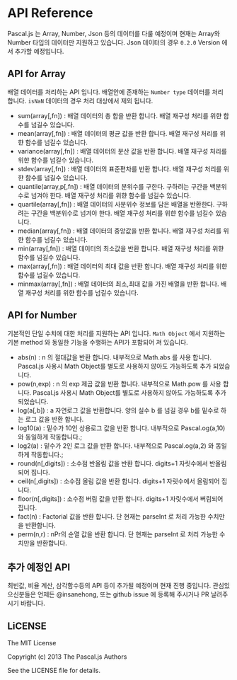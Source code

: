 # API Reference
Pascal.js 는 Array, Number, Json 등의 데이터를 다룰 예정이며 현재는 Array와 Number 타입의 데이터만 지원하고 있습니다. 
Json 데이터의 경우 `0.2.0` Version 에서 추가할 예정입니다.  

## API for Array 
배열 데이터를 처리하는 API 입니다. 배열안에 존재하는 `Number type` 데이터를 처리 합니다. `isNaN` 데이터의 경우 처리 대상에서 제외 됩니다. 

* sum(array[,fn]) : 배열 데이터의 총 합을 뱐환 합니다. 배열 재구성 처리를 위햔 함수를 넘길수 있습니다. 
* mean(array[,fn]) : 배열 데이터의 평균 값을 반환 합니다. 배열 재구성 처리를 위햔 함수를 넘길수 있습니다. 
* variance(array[,fn]) : 배열 데이터의 분산 값을 반환 합니다. 배열 재구성 처리를 위햔 함수를 넘길수 있습니다. 
* stdev(array[,fn]) : 배열 데이터의 표준편차를 반환 합니다. 배열 재구성 처리를 위햔 함수를 넘길수 있습니다. 
* quantile(array,p[,fn]) : 배열 데이터의 분위수를 구한다. 구하려는 구간을 백분위수로 넘겨야 한다. 배열 재구성 처리를 위햔 함수를 넘길수 있습니다. 
* quartile(array[,fn]) : 배열 데이터의 사분위수 정보를 담은 배열을 반환한다. 구하려는 구간을 백분위수로 넘겨야 한다. 배열 재구성 처리를 위햔 함수를 넘길수 있습니다.
* median(array[,fn]) : 배열 데이터의 중앙값을 반환 합니다. 배열 재구성 처리를 위햔 함수를 넘길수 있습니다. 
* min(array[,fn]) : 배열 데이터의 최소값을 반환 합니다. 배열 재구성 처리를 위햔 함수를 넘길수 있습니다. 
* max(array[,fn]) : 배열 데이터의 최대 값을 반환 합니다. 배열 재구성 처리를 위햔 함수를 넘길수 있습니다. 
* minmax(array[,fn]) : 배열 데이터의 최소,최대 값을 가진 배열을 반환 합니다. 배열 재구성 처리를 위햔 함수를 넘길수 있습니다. 

## API for Number
기본적인 단일 수치에 대한 처리를 지원하는 API 입니다. `Math Object` 에서 지원하는 기본 method 와 동일한 기능을 수행하는 API가 포함되어 져 있습니다. 

* abs(n) : n 의 절대값을 반환 합니다. 내부적으로 Math.abs 를 사용 합니다. Pascal.js 사용시 Math Object를 별도로 사용하지 않아도 가능하도록 추가 되었습니다.
* pow(n,exp) : n 의 exp 제곱 값을 반환 합니다. 내부적으로 Math.pow 를 사용 합니다. Pascal.js 사용시 Math Object를 별도로 사용하지 않아도 가능하도록 추가 되었습니다.
* log(a[,b]) : a 자연로그 값을 반환합니다. 양의 실수 b 를 넘길 경우 b를 밑수로 하는 로그 값을 반환 합니다.
* log10(a) : 밑수가 10인 상용로그 값을 반환 합니다. 내부적으로 Pascal.og(a,10) 와 동일하게 작동합니다.; 
* log2(a) : 밑수가 2인 로그 값을 반환 합니다. 내부적으로 Pascal.og(a,2) 와 동일하게 작동합니다.; 
* round(n[,digits]) : 소수점 반올림 값을 반환 합니다. digits+1 자릿수에서 반올림되어 집니다.
* ceil(n[,digits]) : 소수점 올림 값을 반환 합니다. digits+1 자릿수에서 올림되어 집니다.
* floor(n[,digits]) : 소수점 버림 값을 반환 합니다. digits+1 자릿수에서 버림되어 집니다.
* fact(n) : Factorial 값을 반환 합니다. 단 현재는 parseInt 로 처리 가능한 수치만을 반환합니다. 
* perm(n,r) : nPr의 순열 값을 반환 합니다. 단 현재는 parseInt 로 처리 가능한 수치만을 반환합니다. 

## 추가 예정인 API

최빈값, 비율 계산, 삼각함수등의 API 등이 추가될 예정이며 현재 진행 중입니다. 
관심있으신분들은 언제든 @insanehong, 또는 github issue 에 등록해 주시거나 PR 날려주시기 바랍니다. 


## LiCENSE
The MIT License

Copyright (c) 2013 The Pascal.js Authors

See the LICENSE file for details.
